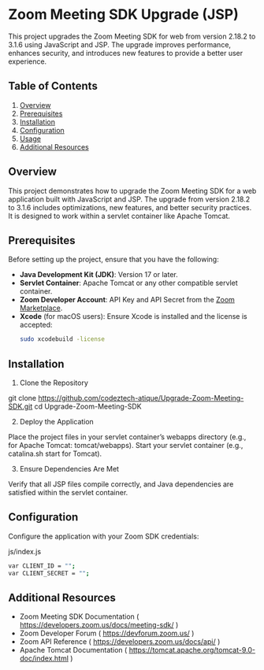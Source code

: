 # Zoom Meeting SDK Upgrade (JSP)

This project upgrades the Zoom Meeting SDK for web from version 2.18.2 to 3.1.6 using JavaScript and JSP. The upgrade improves performance, enhances security, and introduces new features to provide a better user experience.

## Table of Contents
1. [Overview](#overview)
2. [Prerequisites](#prerequisites)
3. [Installation](#installation)
4. [Configuration](#configuration)
5. [Usage](#usage)
6. [Additional Resources](#additional-resources)

## Overview

This project demonstrates how to upgrade the Zoom Meeting SDK for a web application built with JavaScript and JSP. The upgrade from version 2.18.2 to 3.1.6 includes optimizations, new features, and better security practices. It is designed to work within a servlet container like Apache Tomcat.

## Prerequisites

Before setting up the project, ensure that you have the following:
- **Java Development Kit (JDK)**: Version 17 or later.
- **Servlet Container**: Apache Tomcat or any other compatible servlet container.
- **Zoom Developer Account**: API Key and API Secret from the [Zoom Marketplace](https://marketplace.zoom.us/).
- **Xcode** (for macOS users): Ensure Xcode is installed and the license is accepted:
   ```bash
   sudo xcodebuild -license
   ```

## Installation

1. Clone the Repository

git clone https://github.com/codeztech-atique/Upgrade-Zoom-Meeting-SDK.git
cd Upgrade-Zoom-Meeting-SDK

2. Deploy the Application

Place the project files in your servlet container’s webapps directory (e.g., for Apache Tomcat: tomcat/webapps).
Start your servlet container (e.g., catalina.sh start for Tomcat).

3. Ensure Dependencies Are Met

Verify that all JSP files compile correctly, and Java dependencies are satisfied within the servlet container.

## Configuration

Configure the application with your Zoom SDK credentials:

js/index.js

```bash
var CLIENT_ID = "";
var CLIENT_SECRET = "";
```


## Additional Resources

- Zoom Meeting SDK Documentation ( https://developers.zoom.us/docs/meeting-sdk/ )
- Zoom Developer Forum ( https://devforum.zoom.us/ )
- Zoom API Reference ( https://developers.zoom.us/docs/api/ )
- Apache Tomcat Documentation ( https://tomcat.apache.org/tomcat-9.0-doc/index.html )